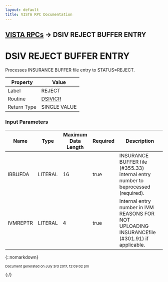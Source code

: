 ```yaml
---
layout: default
title: VISTA RPC Documentation
---
```


## [VISTA RPCs](TableOfContents) &#8594; DSIV REJECT BUFFER ENTRY
# DSIV REJECT BUFFER ENTRY

Processes INSURANCE BUFFER file entry to STATUS=REJECT.

Property | Value
--- | ---
Label | REJECT
Routine | [DSIVICR](http://code.osehra.org/dox/Routine_DSIVICR_source.html)
Return Type | SINGLE VALUE


### Input Parameters

Name | Type | Maximum Data Length | Required | Description
--- | --- | --- | --- | ---
IBBUFDA | LITERAL | 16 | true | INSURANCE BUFFER file (#355.33) internal entry number to beprocessed (required).
IVMREPTR | LITERAL | 4 | true | Internal entry number in IVM REASONS FOR NOT UPLOADING INSURANCEfile (#301.91) if applicable.



{::nomarkdown} <br/><p style="font-size: 11px">Document generated on July 3rd 2017, 12:09:02 pm</p>{:/}